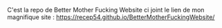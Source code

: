 C'est la repo de Better Mother Fucking Website ci joint le lien de mon magnifique site : https://recep54.github.io/BetterMotherFuckingWebsite/


